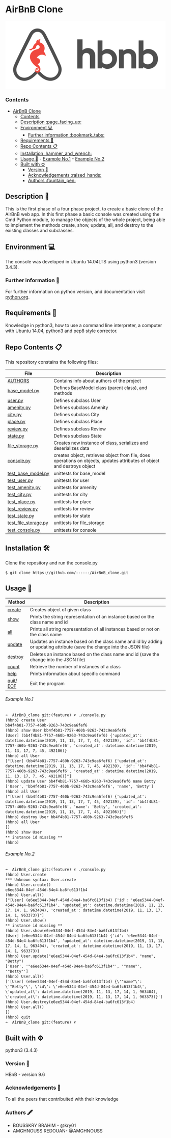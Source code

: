 # AirBnB Clone

![HBnB Logo](./images/hbnb_logo.png)

### Contents

- [AirBnB Clone](#airbnb-clone)
    - [Contents](#contents)
  - [Description :page\_facing\_up:](#description-page_facing_up)
  - [Environment :computer:](#environment-computer)
    - [Further information :bookmark\_tabs:](#further-information-bookmark_tabs)
  - [Requirements :memo:](#requirements-memo)
  - [Repo Contents :clipboard:](#repo-contents-clipboard)
  - [Installation :hammer\_and\_wrench:](#installation-hammer_and_wrench)
  - [Usage :wrench:](#usage-wrench)
          - [Example No.1](#example-no1)
          - [Example No.2](#example-no2)
  - [Built with :gear:](#built-with-gear)
    - [Version :pushpin:](#version-pushpin)
    - [Acknowledgements :raised\_hands:](#acknowledgements-raised_hands)
    - [Authors :fountain\_pen:](#authors-fountain_pen)

## Description :page_facing_up:

This is the first phase of a four phase project, to create a basic clone of the AirBnB web app. In this first phase a basic console was created using the Cmd Python module, to manage the objects of the whole project, being able to implement the methods create, show, update, all, and destroy to the existing classes and subclasses.

## Environment :computer:

The console was developed in Ubuntu 14.04LTS using python3 (version 3.4.3).

### Further information :bookmark_tabs:

For further information on python version, and documentation visit [python.org](https://www.python.org/).

## Requirements :memo:

Knowledge in python3, how to use a command line interpreter, a computer with Ubuntu 14.04, python3 and pep8 style corrector.

## Repo Contents :clipboard:

This repository constains the following files:

| **File**                                                                     | **Description**                                                                                                          |
| ---------------------------------------------------------------------------- | ------------------------------------------------------------------------------------------------------------------------ |
| [AUTHORS](./AUTHORS)                                                         | Contains info about authors of the project                                                                               |
| [base_model.py](./models/base_model.py)                                      | Defines BaseModel class (parent class), and methods                                                                      |
| [user.py](./models/user.py)                                                  | Defines subclass User                                                                                                    |
| [amenity.py](./models/amenity.py)                                            | Defines subclass Amenity                                                                                                 |
| [city.py](./models/city.py)                                                  | Defines subclass City                                                                                                    |
| [place.py](./models/place.py)                                                | Defines subclass Place                                                                                                   |
| [review.py](./models/review.py)                                              | Defines subclass Review                                                                                                  |
| [state.py](./models/state.py)                                                | Defines subclass State                                                                                                   |
| [file_storage.py](./models/engine/file_storage.py)                           | Creates new instance of class, serializes and deserializes data                                                          |
| [console.py](./console.py)                                                   | creates object, retrieves object from file, does operations on objects, updates attributes of object and destroys object |
| [test_base_model.py](./tests/test_models/test_base_model.py)                 | unittests for base_model                                                                                                 |
| [test_user.py](./tests/test_models/test_user.py)                             | unittests for user                                                                                                       |
| [test_amenity.py](./tests/test_models/test_amenity.py)                       | unittests for amenity                                                                                                    |
| [test_city.py](./tests/test_models/test_city.py)                             | unittests for city                                                                                                       |
| [test_place.py](./tests/test_models/test_place.py)                           | unittests for place                                                                                                      |
| [test_review.py](./tests/test_models/test_review.py)                         | unittests for review                                                                                                     |
| [test_state.py](./tests/test_models/test_state.py)                           | unittests for state                                                                                                      |
| [test_file_storage.py](./tests/test_models/test_engine/test_file_storage.py) | unittests for file_storage                                                                                               |
| [test_console.py](./tests/test_console.py)                                   | unittests for console                                                                                                    |

## Installation :hammer_and_wrench:

Clone the repository and run the console.py

```
$ git clone https://github.com/------/AirBnB_clone.git
```

## Usage :wrench:

| **Method**                | **Description**                                                                                                         |
| ------------------------- | ----------------------------------------------------------------------------------------------------------------------- |
| [create](./console.py)    | Creates object of given class                                                                                           |
| [show](./console.py)      | Prints the string representation of an instance based on the class name and id                                          |
| [all](./console.py)       | Prints all string representation of all instances based or not on the class name                                        |
| [update](./console.py)    | Updates an instance based on the class name and id by adding or updating attribute (save the change into the JSON file) |
| [destroy](./console.py)   | Deletes an instance based on the class name and id (save the change into the JSON file)                                 |
| [count](./console.py)     | Retrieve the number of instances of a class                                                                             |
| [help](./console.py)      | Prints information about specific command                                                                               |
| [quit/ EOF](./console.py) | Exit the program                                                                                                        |

###### Example No.1

```
➜  AirBnB_clone git:(feature) ✗ ./console.py
(hbnb) create User
bb4f4b81-7757-460b-9263-743c9ea6fef6
(hbnb) show User bb4f4b81-7757-460b-9263-743c9ea6fef6
[User] (bb4f4b81-7757-460b-9263-743c9ea6fef6) {'updated_at': datetime.datetime(2019, 11, 13, 17, 7, 45, 492139), 'id': 'bb4f4b81-7757-460b-9263-743c9ea6fef6', 'created_at': datetime.datetime(2019, 11, 13, 17, 7, 45, 492106)}
(hbnb) all User
["[User] (bb4f4b81-7757-460b-9263-743c9ea6fef6) {'updated_at': datetime.datetime(2019, 11, 13, 17, 7, 45, 492139), 'id': 'bb4f4b81-7757-460b-9263-743c9ea6fef6', 'created_at': datetime.datetime(2019, 11, 13, 17, 7, 45, 492106)}"]
(hbnb) update User bb4f4b81-7757-460b-9263-743c9ea6fef6 name Betty
['User', 'bb4f4b81-7757-460b-9263-743c9ea6fef6', 'name', 'Betty']
(hbnb) all User
["[User] (bb4f4b81-7757-460b-9263-743c9ea6fef6) {'updated_at': datetime.datetime(2019, 11, 13, 17, 7, 45, 492139), 'id': 'bb4f4b81-7757-460b-9263-743c9ea6fef6', 'name': 'Betty', 'created_at': datetime.datetime(2019, 11, 13, 17, 7, 45, 492106)}"]
(hbnb) destroy User bb4f4b81-7757-460b-9263-743c9ea6fef6
(hbnb) all User
[]
(hbnb) show User
** instance id missing **
(hbnb)

```

###### Example No.2

```
➜  AirBnB_clone git:(feature) ✗ ./console.py
(hbnb) User.create
*** Unknown syntax: User.create
(hbnb) User.create()
e6ee5344-04ef-454d-84e4-ba6fc613f1b4
(hbnb) User.all()
["[User] (e6ee5344-04ef-454d-84e4-ba6fc613f1b4) {'id': 'e6ee5344-04ef-454d-84e4-ba6fc613f1b4', 'updated_at': datetime.datetime(2019, 11, 13, 17, 14, 1, 963404), 'created_at': datetime.datetime(2019, 11, 13, 17, 14, 1, 963373)}"]
(hbnb) User.show()
** instance id missing **
(hbnb) User.show(e6ee5344-04ef-454d-84e4-ba6fc613f1b4)
[User] (e6ee5344-04ef-454d-84e4-ba6fc613f1b4) {'id': 'e6ee5344-04ef-454d-84e4-ba6fc613f1b4', 'updated_at': datetime.datetime(2019, 11, 13, 17, 14, 1, 963404), 'created_at': datetime.datetime(2019, 11, 13, 17, 14, 1, 963373)}
(hbnb) User.update("e6ee5344-04ef-454d-84e4-ba6fc613f1b4", "name", "Betty")
['User', '"e6ee5344-04ef-454d-84e4-ba6fc613f1b4"', '"name"', '"Betty"']
(hbnb) User.all()
['[User] (e6ee5344-04ef-454d-84e4-ba6fc613f1b4) {\'"name"\': \'"Betty"\', \'id\': \'e6ee5344-04ef-454d-84e4-ba6fc613f1b4\', \'updated_at\': datetime.datetime(2019, 11, 13, 17, 14, 1, 963404), \'created_at\': datetime.datetime(2019, 11, 13, 17, 14, 1, 963373)}']
(hbnb) User.destroy(e6ee5344-04ef-454d-84e4-ba6fc613f1b4)
(hbnb) User.all()
[]
(hbnb) quit
➜  AirBnB_clone git:(feature) ✗

```

## Built with :gear:

python3 (3.4.3)

### Version :pushpin:

HBnB - version 9.6

### Acknowledgements :raised_hands:

To all the peers that contribuited with their knowledge

### Authors :fountain_pen:

- BOUSSKRY BRAHIM - @kry01
- AMGHNOUSS REDOUAN- @AMGHNOUSS
